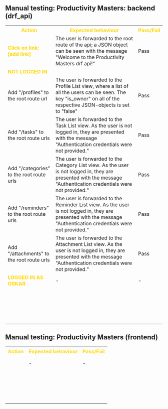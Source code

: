 ## Manual testing: Productivity Masters: backend (drf_api)

<table>
<tr>
<th style="color: gold">Action</th>
<th style="color: gold">Expected behaviour</th>
<th style="color: gold">Pass/Fail</th>
<tr>
<tr>
<td><strong style="color: gold">Click on link: [add link]</strong></td>
<td>The user is forwarded to the root route of the api; a JSON object can be seen with the message "Welcome to the Productivity Masters drf api!"</td>
<td>Pass</td>
</tr>
<tr>
<td><strong style="color: gold">NOT LOGGED IN</strong></td>
<td></td>
<td></td>
</tr>
<tr>
<td>Add "/profiles" to the root route url</td>
<td>The user is forwarded to the Profile List view, where a list of all the users can be seen. The key "is_owner" on all of the respective JSON-objects is set to "false"</td>
<td>Pass</td>
</tr>
<tr>
<td>Add "/tasks" to the root route urls</td>
<td>The user is forwarded to the Task List view. As the user is not logged in, they are presented with the message "Authentication credentials were not provided."</td>
<td>Pass</td>
</tr>
<tr>
<td>Add "/categories" to the root route urls</td>
<td>The user is forwarded to the Category List view. As the user is not logged in, they are presented with the message "Authentication credentials were not provided."</td>
<td>Pass</td>
</tr>
<tr>
<td>Add "/reminders" to the root route urls</td>
<td>The user is forwarded to the Reminder List view. As the user is not logged in, they are presented with the message "Authentication credentials were not provided."</td>
<td>Pass</td>
</tr>
<td>Add "/attachments" to the root route urls</td>
<td>The user is forwarded to the Attachment List view. As the user is not logged in, they are presented with the message "Authentication credentials were not provided."</td>
<td>Pass</td>
</tr>
<tr>
<td><strong style="color: gold">LOGGED IN AS OSKAR</strong></td>
<td>-</td>
<td>-</td>
</tr>
<tr>
<td></td>
<td></td>
<td></td>
</tr>
<tr>
<td></td>
<td></td>
<td></td>
</tr>
<tr>
<td></td>
<td></td>
<td></td>
</tr>
<tr>
<td></td>
<td></td>
<td></td>
</tr>
<tr>
<td></td>
<td></td>
<td></td>
</tr>
<tr>
<td></td>
<td></td>
<td></td>
</tr>
<tr>
<td></td>
<td></td>
<td></td>
</tr>
<tr>
<td></td>
<td></td>
<td></td>
</tr>
<tr>
<td></td>
<td></td>
<td></td>
</tr>
<tr>
<td></td>
<td></td>
<td></td>
</tr>
<tr>
<td></td>
<td></td>
<td></td>
</tr>
<tr>
<td></td>
<td></td>
<td></td>
</tr>
<tr>
<td></td>
<td></td>
<td></td>
</tr>
<tr>
<td></td>
<td></td>
<td></td>
</tr>
<tr>
<td></td>
<td></td>
<td></td>
</tr>
<tr>
<td></td>
<td></td>
<td></td>
</tr>
<tr>
<td></td>
<td></td>
<td></td>
</tr>
<tr>
<td></td>
<td></td>
<td></td>
</tr>
<tr>
<td></td>
<td></td>
<td></td>
</tr>
</table>


## Manual testing: Productivity Masters (frontend)

<table>
<tr>
<th style="color: gold">Action</th>
<th style="color: gold">Expected behaviour</th>
<th style="color: gold">Pass/Fail</th>
<tr>
<tr>
<td></td>
<td></td>
<td></td>
</tr>
<tr>
<td><strong style="color: gold"></strong></td>
<td></td>
<td></td>
</tr>
<tr>
<td><strong style="color: gold"></strong></td>
<td>-</td>
<td>-</td>
</tr>
<tr>
<td></td>
<td></td>
<td></td>
</tr>
<tr>
<td></td>
<td></td>
<td></td>
</tr>
<tr>
<td></td>
<td></td>
<td></td>
</tr>
<tr>
<td></td>
<td></td>
<td></td>
</tr>
<tr>
<td></td>
<td></td>
<td></td>
</tr>
<tr>
<td></td>
<td></td>
<td></td>
</tr>
<tr>
<td></td>
<td></td>
<td></td>
</tr>
<tr>
<td></td>
<td></td>
<td></td>
</tr>
<tr>
<td></td>
<td></td>
<td></td>
</tr>
<tr>
<td></td>
<td></td>
<td></td>
</tr>
<tr>
<td></td>
<td></td>
<td></td>
</tr>
<tr>
<td></td>
<td></td>
<td></td>
</tr>
<tr>
<td></td>
<td></td>
<td></td>
</tr>
<tr>
<td></td>
<td></td>
<td></td>
</tr>
<tr>
<td></td>
<td></td>
<td></td>
</tr>
<tr>
<td></td>
<td></td>
<td></td>
</tr>
<tr>
<td></td>
<td></td>
<td></td>
</tr>
<tr>
<td></td>
<td></td>
<td></td>
</tr>
<tr>
<td></td>
<td></td>
<td></td>
</tr>
</table>